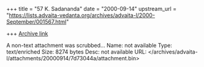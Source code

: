 +++
title = "57 K. Sadananda"
date = "2000-09-14"
upstream_url = "https://lists.advaita-vedanta.org/archives/advaita-l/2000-September/001567.html"

+++
[Archive link](https://lists.advaita-vedanta.org/archives/advaita-l/2000-September/001567.html)

A non-text attachment was scrubbed...
Name: not available
Type: text/enriched
Size: 8274 bytes
Desc: not available
URL: </archives/advaita-l/attachments/20000914/7d73044a/attachment.bin>
